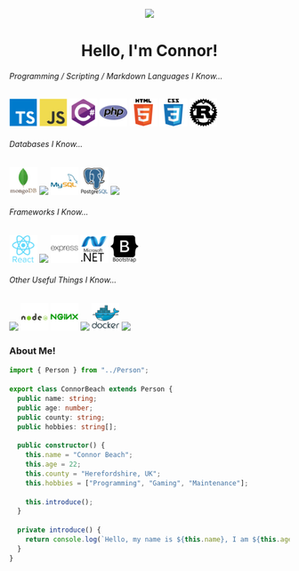 <p align="center">
  <img src="https://cbeachx.me/static/media/cbeachx.5452f4b9.png" />
</p>

<h1 align="center">Hello, I'm Connor!</h1>

###### Programming / Scripting / Markdown Languages I Know...
<p float="left">
  <img src="https://raw.githubusercontent.com/devicons/devicon/master/icons/typescript/typescript-original.svg" width="50px" />
  <img src="https://raw.githubusercontent.com/devicons/devicon/master/icons/javascript/javascript-original.svg" width="50px" />
  <img src="https://raw.githubusercontent.com/devicons/devicon/master/icons/csharp/csharp-original.svg" width="50px" />
  <img src="https://raw.githubusercontent.com/devicons/devicon/master/icons/php/php-original.svg" width="50px" />
  <img src="https://raw.githubusercontent.com/devicons/devicon/master/icons/html5/html5-original-wordmark.svg" width="50px" />
  <img src="https://raw.githubusercontent.com/devicons/devicon/master/icons/css3/css3-original-wordmark.svg" width="50px" />
  <img src="https://raw.githubusercontent.com/devicons/devicon/master/icons/rust/rust-plain.svg" width="50px" />
</p>

###### Databases I Know...
<p float="left">
  <img src="https://raw.githubusercontent.com/devicons/devicon/master/icons/mongodb/mongodb-original-wordmark.svg" width="50px" />
  <img src="https://www.svgrepo.com/show/303229/microsoft-sql-server-logo.svg" width="50px" />
  <img src="https://raw.githubusercontent.com/devicons/devicon/master/icons/mysql/mysql-original-wordmark.svg" width="50px" />
  <img src="https://raw.githubusercontent.com/devicons/devicon/master/icons/postgresql/postgresql-original-wordmark.svg" width="50px" />
  <img src="https://www.vectorlogo.zone/logos/sqlite/sqlite-icon.svg" width="50px" />
</p>

###### Frameworks I Know...
<p float="left">
  <img src="https://raw.githubusercontent.com/devicons/devicon/master/icons/react/react-original-wordmark.svg" width="50px" />
  <img src="https://cdn.worldvectorlogo.com/logos/nextjs-2.svg" width="50px" />
  <img src="https://raw.githubusercontent.com/devicons/devicon/master/icons/express/express-original-wordmark.svg" width="50px" />
  <img src="https://raw.githubusercontent.com/devicons/devicon/master/icons/dot-net/dot-net-original-wordmark.svg" width="50px" />
  <img src="https://raw.githubusercontent.com/devicons/devicon/master/icons/bootstrap/bootstrap-plain-wordmark.svg" width="50px" />
</p>

###### Other Useful Things I Know...
<p float="left">
  <img src="https://www.vectorlogo.zone/logos/getpostman/getpostman-icon.svg" width="50px" />
  <img src="https://raw.githubusercontent.com/devicons/devicon/master/icons/nodejs/nodejs-original-wordmark.svg" width="50px" />
  <img src="https://raw.githubusercontent.com/devicons/devicon/master/icons/nginx/nginx-original.svg" width="50px" />
  <img src="https://www.vectorlogo.zone/logos/git-scm/git-scm-icon.svg" width="50px" />
  <img src="https://raw.githubusercontent.com/devicons/devicon/master/icons/docker/docker-original-wordmark.svg" width="50px" />
  <img src="https://progsoft.net/images/virtualizor-icon-43b28350a297fc980ae456cfbfeeba9bd6744410.png" width="50px" />
</p>

### About Me!

```ts
import { Person } from "../Person";

export class ConnorBeach extends Person {
  public name: string;
  public age: number;
  public county: string;
  public hobbies: string[];

  public constructor() {
    this.name = "Connor Beach";
    this.age = 22;
    this.county = "Herefordshire, UK";
    this.hobbies = ["Programming", "Gaming", "Maintenance"];
    
    this.introduce();
  }
  
  private introduce() {
    return console.log(`Hello, my name is ${this.name}, I am ${this.age} years old and live in ${this.county}. My hobbies are ${this.hobbies.join(", ")}!`);
  }
}
```
